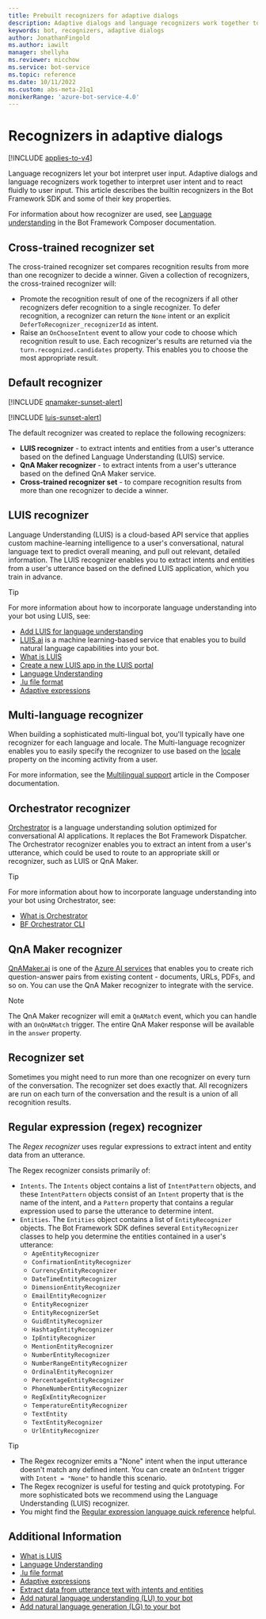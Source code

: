 ```yaml
---
title: Prebuilt recognizers for adaptive dialogs
description: Adaptive dialogs and language recognizers work together to interpret user intent and to react fluidly to user input. This article describes builtin recognizers in the Bot Framework SDK.
keywords: bot, recognizers, adaptive dialogs
author: JonathanFingold
ms.author: iawilt
manager: shellyha
ms.reviewer: micchow
ms.service: bot-service
ms.topic: reference
ms.date: 10/11/2022
ms.custom: abs-meta-21q1
monikerRange: 'azure-bot-service-4.0'
---
```


# Recognizers in adaptive dialogs

[!INCLUDE [applies-to-v4](../includes/applies-to-v4-current.md)]

Language recognizers let your bot interpret user input. Adaptive dialogs and language recognizers work together to interpret user intent and to react fluidly to user input. This article describes the builtin recognizers in the Bot Framework SDK and some of their key properties.

For information about how recognizer are used, see [Language understanding](/composer/concept-language-understanding) in the Bot Framework Composer documentation.

## Cross-trained recognizer set

The cross-trained recognizer set compares recognition results from more than one recognizer to decide a winner. Given a collection of recognizers, the cross-trained recognizer will:

* Promote the recognition result of one of the recognizers if all other recognizers defer recognition to a single recognizer. To defer recognition, a recognizer can return the `None` intent or an explicit `DeferToRecognizer_recognizerId` as intent.
* Raise an `OnChooseIntent` event to allow your code to choose which recognition result to use. Each recognizer's results are returned via the `turn.recognized.candidates` property. This enables you to choose the most appropriate result.

## Default recognizer

[!INCLUDE [qnamaker-sunset-alert](../includes/qnamaker-sunset-alert.md)]

[!INCLUDE [luis-sunset-alert](../includes/luis-sunset-alert.md)]

The default recognizer was created to replace the following recognizers:

* **LUIS recognizer** - to extract intents and entities from a user's utterance based on the defined Language Understanding (LUIS) service.
* **QnA Maker recognizer** - to extract intents from a user's utterance based on the defined QnA Maker service.
* **Cross-trained recognizer set** - to compare recognition results from more than one recognizer to decide a winner.

## LUIS recognizer

Language Understanding (LUIS) is a cloud-based API service that applies custom machine-learning intelligence to a user's conversational, natural language text to predict overall meaning, and pull out relevant, detailed information. The LUIS recognizer enables you to extract intents and entities from a user's utterance based on the defined LUIS application, which you train in advance.

> [!TIP]
> For more information about how to incorporate language understanding into your bot using LUIS, see:
>
> * [Add LUIS for language understanding][update-the-recognizer-type-to-luis]
> * [LUIS.ai][4] is a machine learning-based service that enables you to build natural language capabilities into your bot.
> * [What is LUIS][5]
> * [Create a new LUIS app in the LUIS portal][11]
> * [Language Understanding][6]
> * [.lu file format][7]
> * [Adaptive expressions][8]

## Multi-language recognizer

When building a sophisticated multi-lingual bot, you'll typically have one recognizer for each language and locale. The Multi-language recognizer enables you to easily specify the recognizer to use based on the [locale][3] property on the incoming activity from a user.

For more information, see the [Multilingual support](/composer/how-to-use-multiple-language) article in the Composer documentation.

## Orchestrator recognizer

[Orchestrator][] is a language understanding solution optimized for conversational AI applications. It replaces the Bot Framework Dispatcher. The Orchestrator recognizer enables you to extract an intent from a user's utterance, which could be used to route to an appropriate skill or recognizer, such as LUIS or QnA Maker.

> [!TIP]
> For more information about how to incorporate language understanding into your bot using Orchestrator, see:
>
> * [What is Orchestrator][Orchestrator]
> * [BF Orchestrator CLI][15]

## QnA Maker recognizer

[QnAMaker.ai][12] is one of the [Azure AI services][13] that enables you to create rich question-answer pairs from existing content - documents, URLs, PDFs, and so on. You can use the QnA Maker recognizer to integrate with the service.

> [!NOTE]
> The QnA Maker recognizer will emit a `QnAMatch` event, which you can handle with an `OnQnAMatch` trigger.
> The entire QnA Maker response will be available in the `answer` property.

## Recognizer set

Sometimes you might need to run more than one recognizer on every turn of the conversation. The recognizer set does exactly that. All recognizers are run on each turn of the conversation and the result is a union of all recognition results.

## Regular expression (regex) recognizer

The _Regex recognizer_ uses regular expressions to extract intent and entity data from an utterance.

The Regex recognizer consists primarily of:

* `Intents`. The `Intents` object contains a list of `IntentPattern` objects, and these `IntentPattern` objects consist of an `Intent` property that is the name of the intent, and a `Pattern` property that contains a regular expression used to parse the utterance to determine intent.
* `Entities`. The `Entities` object contains a list of `EntityRecognizer` objects. The Bot Framework SDK defines several `EntityRecognizer` classes to help you determine the entities contained in a user's utterance:
  * `AgeEntityRecognizer`
  * `ConfirmationEntityRecognizer`
  * `CurrencyEntityRecognizer`
  * `DateTimeEntityRecognizer`
  * `DimensionEntityRecognizer`
  * `EmailEntityRecognizer`
  * `EntityRecognizer`
  * `EntityRecognizerSet`
  * `GuidEntityRecognizer`
  * `HashtagEntityRecognizer`
  * `IpEntityRecognizer`
  * `MentionEntityRecognizer`
  * `NumberEntityRecognizer`
  * `NumberRangeEntityRecognizer`
  * `OrdinalEntityRecognizer`
  * `PercentageEntityRecognizer`
  * `PhoneNumberEntityRecognizer`
  * `RegExEntityRecognizer`
  * `TemperatureEntityRecognizer`
  * `TextEntity`
  * `TextEntityRecognizer`
  * `UrlEntityRecognizer`

> [!TIP]
>
> * The Regex recognizer emits a "None" intent when the input utterance doesn't match any defined intent. You can create an `OnIntent` trigger with `Intent = "None"` to handle this scenario.
> * The Regex recognizer is useful for testing and quick prototyping. For more sophisticated bots we recommend using the Language Understanding (LUIS) recognizer.
> * You might find the [Regular expression language quick reference][2] helpful.

## Additional Information

* [What is LUIS][5]
* [Language Understanding][6]
* [.lu file format][7]
* [Adaptive expressions][8]
* [Extract data from utterance text with intents and entities][9]
* [Add natural language understanding (LU) to your bot][10]
* [Add natural language generation (LG) to your bot][1]

<!-- Footnote-style links -->
[1]:../v4sdk/bot-builder-concept-adaptive-dialog-generators.md
[2]:/dotnet/standard/base-types/regular-expression-language-quick-reference
[3]:https://github.com/microsoft/botbuilder/blob/master/specs/botframework-activity/botframework-activity.md#locale
[4]:https://luis.ai
[5]:/azure/ai-services/luis/what-is-luis
[6]:../v4sdk/bot-builder-concept-luis.md
[7]:../file-format/bot-builder-lu-file-format.md
[8]:../v4sdk/bot-builder-concept-adaptive-expressions.md
[9]:/azure/ai-services/luis/luis-concept-data-extraction?tabs=V2
[10]:../v4sdk/bot-builder-howto-v4-luis.md
[11]:/azure/ai-services/luis/luis-how-to-start-new-app
[12]:https://qnamaker.ai
[13]:https://azure.microsoft.com/services/ai-services/
[Orchestrator]:/composer/concept-orchestrator
[15]:https://github.com/microsoft/botframework-cli/tree/main/packages/orchestrator
[update-the-recognizer-type-to-luis]: /composer/how-to-add-luis#update-the-recognizer-type-to-luis
